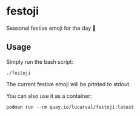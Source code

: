 # festoji
Seasonal festive emoji for the day 🎉

## Usage

Simply run the bash script:

```
./festoji
```

The current festive emoji will be printed to stdout.

You can also use it as a container:

```
podman run --rm quay.io/lucarval/festoji:latest
```

